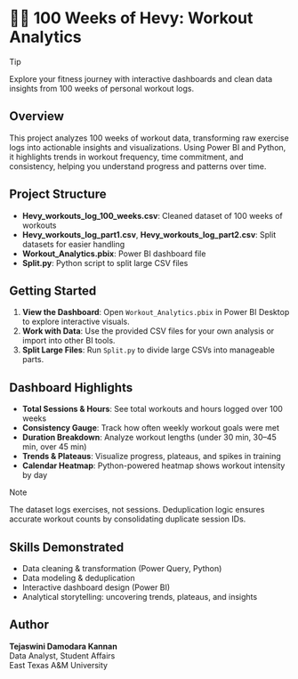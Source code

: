 
# 🏋️‍♂️ 100 Weeks of Hevy: Workout Analytics

> [!TIP]
> Explore your fitness journey with interactive dashboards and clean data insights from 100 weeks of personal workout logs.

## Overview
This project analyzes 100 weeks of workout data, transforming raw exercise logs into actionable insights and visualizations. Using Power BI and Python, it highlights trends in workout frequency, time commitment, and consistency, helping you understand progress and patterns over time.

## Project Structure
- **Hevy_workouts_log_100_weeks.csv**: Cleaned dataset of 100 weeks of workouts
- **Hevy_workouts_log_part1.csv**, **Hevy_workouts_log_part2.csv**: Split datasets for easier handling
- **Workout_Analytics.pbix**: Power BI dashboard file
- **Split.py**: Python script to split large CSV files

## Getting Started
1. **View the Dashboard**: Open `Workout_Analytics.pbix` in Power BI Desktop to explore interactive visuals.
2. **Work with Data**: Use the provided CSV files for your own analysis or import into other BI tools.
3. **Split Large Files**: Run `Split.py` to divide large CSVs into manageable parts.

## Dashboard Highlights
- **Total Sessions & Hours**: See total workouts and hours logged over 100 weeks
- **Consistency Gauge**: Track how often weekly workout goals were met
- **Duration Breakdown**: Analyze workout lengths (under 30 min, 30–45 min, over 45 min)
- **Trends & Plateaus**: Visualize progress, plateaus, and spikes in training
- **Calendar Heatmap**: Python-powered heatmap shows workout intensity by day

> [!NOTE]
> The dataset logs exercises, not sessions. Deduplication logic ensures accurate workout counts by consolidating duplicate session IDs.

## Skills Demonstrated
- Data cleaning & transformation (Power Query, Python)
- Data modeling & deduplication
- Interactive dashboard design (Power BI)
- Analytical storytelling: uncovering trends, plateaus, and insights

## Author
**Tejaswini Damodara Kannan**  
Data Analyst, Student Affairs  
East Texas A&M University

